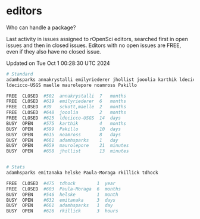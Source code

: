 # editors

Who can handle a package?

Last activity in issues assigned to rOpenSci editors, searched first in open
issues and then in closed issues. Editors with no open issues are FREE, even if
they also have no closed issue.


Updated on Tue Oct 1 00:28:30 UTC 2024

```bash
# Standard
adamhsparks annakrystalli emilyriederer jhollist jooolia karthik ldecicco
ldecicco-USGS maelle maurolepore noamross Pakillo

FREE  CLOSED  #502  annakrystalli  7   months
FREE  CLOSED  #619  emilyriederer  6   months
FREE  CLOSED  #39   sckott,maelle  2   months
FREE  CLOSED  #648  jooolia        2   months
FREE  CLOSED  #625  ldecicco-USGS  14  days
BUSY  OPEN    #575  karthik        4   months
BUSY  OPEN    #599  Pakillo        10  days
BUSY  OPEN    #615  noamross       8   days
BUSY  OPEN    #661  adamhsparks    1   day
BUSY  OPEN    #659  maurolepore    21  minutes
BUSY  OPEN    #658  jhollist       13  minutes


# Stats
adamhsparks emitanaka helske Paula-Moraga rkillick tdhock

FREE  CLOSED  #475  tdhock        1  year
FREE  CLOSED  #603  Paula-Moraga  6  months
BUSY  OPEN    #546  helske        1  month
BUSY  OPEN    #632  emitanaka     3  days
BUSY  OPEN    #661  adamhsparks   1  day
BUSY  OPEN    #626  rkillick      3  hours
```
